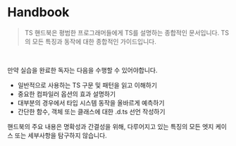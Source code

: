 # Handbook

> TS 핸드북은 평범한 프로그래머들에게 TS를 설명하는 종합적인 문서입니다. TS의 모든 특징과 동작에 대한 종합적인 가이드입니다.

<br />

만약 실습을 완료한 독자는 다음을 수행할 수 있어야합니다.

-   일반적으로 사용하는 TS 구문 및 패턴을 읽고 이해하기
-   중요한 컴파일러 옵션의 효과 설명하기
-   대부분의 경우에서 타입 시스템 동작을 올바르게 예측하기
-   간단한 함수, 객체 또는 클래스에 대한 .d.ts 선언 작성하기

핸드북의 주요 내용은 명확성과 간결성을 위해, 다루어지고 있는 특징의 모든 엣지 케이스 또는 세부사항을 탐구하지 않습니다.
